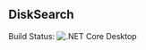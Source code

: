 ## DiskSearch

Build Status: ![.NET Core Desktop](https://github.com/panpaul/DiskSearch/workflows/.NET%20Core%20Desktop/badge.svg)

